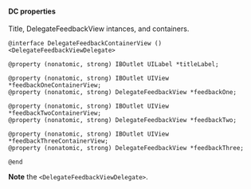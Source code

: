 #### DC properties

Title, DelegateFeedbackView intances, and containers.

```objc
@interface DelegateFeedbackContainerView () <DelegateFeedbackViewDelegate>

@property (nonatomic, strong) IBOutlet UILabel *titleLabel;

@property (nonatomic, strong) IBOutlet UIView *feedbackOneContainerView;
@property (nonatomic, strong) DelegateFeedbackView *feedbackOne;

@property (nonatomic, strong) IBOutlet UIView *feedbackTwoContainerView;
@property (nonatomic, strong) DelegateFeedbackView *feedbackTwo;

@property (nonatomic, strong) IBOutlet UIView *feedbackThreeContainerView;
@property (nonatomic, strong) DelegateFeedbackView *feedbackThree;

@end
```

**Note** the `<DelegateFeedbackViewDelegate>`.

